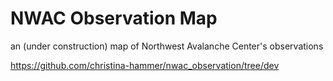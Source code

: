 # NWAC Observation Map

an (under construction) map of Northwest Avalanche Center's observations

https://github.com/christina-hammer/nwac_observation/tree/dev
